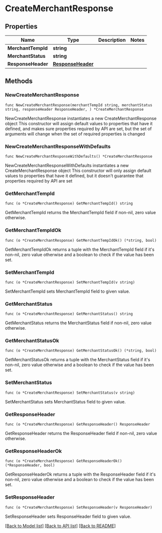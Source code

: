 # CreateMerchantResponse

## Properties

Name | Type | Description | Notes
------------ | ------------- | ------------- | -------------
**MerchantTempId** | **string** |  | 
**MerchantStatus** | **string** |  | 
**ResponseHeader** | [**ResponseHeader**](ResponseHeader.md) |  | 

## Methods

### NewCreateMerchantResponse

`func NewCreateMerchantResponse(merchantTempId string, merchantStatus string, responseHeader ResponseHeader, ) *CreateMerchantResponse`

NewCreateMerchantResponse instantiates a new CreateMerchantResponse object
This constructor will assign default values to properties that have it defined,
and makes sure properties required by API are set, but the set of arguments
will change when the set of required properties is changed

### NewCreateMerchantResponseWithDefaults

`func NewCreateMerchantResponseWithDefaults() *CreateMerchantResponse`

NewCreateMerchantResponseWithDefaults instantiates a new CreateMerchantResponse object
This constructor will only assign default values to properties that have it defined,
but it doesn't guarantee that properties required by API are set

### GetMerchantTempId

`func (o *CreateMerchantResponse) GetMerchantTempId() string`

GetMerchantTempId returns the MerchantTempId field if non-nil, zero value otherwise.

### GetMerchantTempIdOk

`func (o *CreateMerchantResponse) GetMerchantTempIdOk() (*string, bool)`

GetMerchantTempIdOk returns a tuple with the MerchantTempId field if it's non-nil, zero value otherwise
and a boolean to check if the value has been set.

### SetMerchantTempId

`func (o *CreateMerchantResponse) SetMerchantTempId(v string)`

SetMerchantTempId sets MerchantTempId field to given value.


### GetMerchantStatus

`func (o *CreateMerchantResponse) GetMerchantStatus() string`

GetMerchantStatus returns the MerchantStatus field if non-nil, zero value otherwise.

### GetMerchantStatusOk

`func (o *CreateMerchantResponse) GetMerchantStatusOk() (*string, bool)`

GetMerchantStatusOk returns a tuple with the MerchantStatus field if it's non-nil, zero value otherwise
and a boolean to check if the value has been set.

### SetMerchantStatus

`func (o *CreateMerchantResponse) SetMerchantStatus(v string)`

SetMerchantStatus sets MerchantStatus field to given value.


### GetResponseHeader

`func (o *CreateMerchantResponse) GetResponseHeader() ResponseHeader`

GetResponseHeader returns the ResponseHeader field if non-nil, zero value otherwise.

### GetResponseHeaderOk

`func (o *CreateMerchantResponse) GetResponseHeaderOk() (*ResponseHeader, bool)`

GetResponseHeaderOk returns a tuple with the ResponseHeader field if it's non-nil, zero value otherwise
and a boolean to check if the value has been set.

### SetResponseHeader

`func (o *CreateMerchantResponse) SetResponseHeader(v ResponseHeader)`

SetResponseHeader sets ResponseHeader field to given value.



[[Back to Model list]](../README.md#documentation-for-models) [[Back to API list]](../README.md#documentation-for-api-endpoints) [[Back to README]](../README.md)


